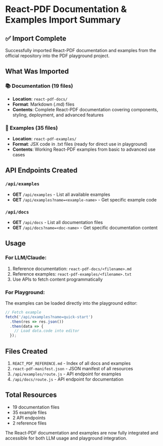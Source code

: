 # React-PDF Documentation & Examples Import Summary

## ✅ Import Complete

Successfully imported React-PDF documentation and examples from the official repository into the PDF playground project.

## What Was Imported

### 📚 Documentation (19 files)
- **Location**: `react-pdf-docs/`
- **Format**: Markdown (.md) files
- **Contents**: Complete React-PDF documentation covering components, styling, deployment, and advanced features

### 🎯 Examples (35 files)
- **Location**: `react-pdf-examples/`
- **Format**: JSX code in .txt files (ready for direct use in playground)
- **Contents**: Working React-PDF examples from basic to advanced use cases

## API Endpoints Created

### `/api/examples`
- **GET** `/api/examples` - List all available examples
- **GET** `/api/examples?name=<example-name>` - Get specific example code

### `/api/docs`
- **GET** `/api/docs` - List all documentation files
- **GET** `/api/docs?name=<doc-name>` - Get specific documentation content

## Usage

### For LLM/Claude:
1. Reference documentation: `react-pdf-docs/<filename>.md`
2. Reference examples: `react-pdf-examples/<filename>.txt`
3. Use APIs to fetch content programmatically

### For Playground:
The examples can be loaded directly into the playground editor:
```javascript
// Fetch example
fetch('/api/examples?name=quick-start')
  .then(res => res.json())
  .then(data => {
    // Load data.code into editor
  });
```

## Files Created
1. `REACT_PDF_REFERENCE.md` - Index of all docs and examples
2. `react-pdf-manifest.json` - JSON manifest of all resources
3. `/api/examples/route.js` - API endpoint for examples
4. `/api/docs/route.js` - API endpoint for documentation

## Total Resources
- 19 documentation files
- 35 example files
- 2 API endpoints
- 2 reference files

The React-PDF documentation and examples are now fully integrated and accessible for both LLM usage and playground integration.